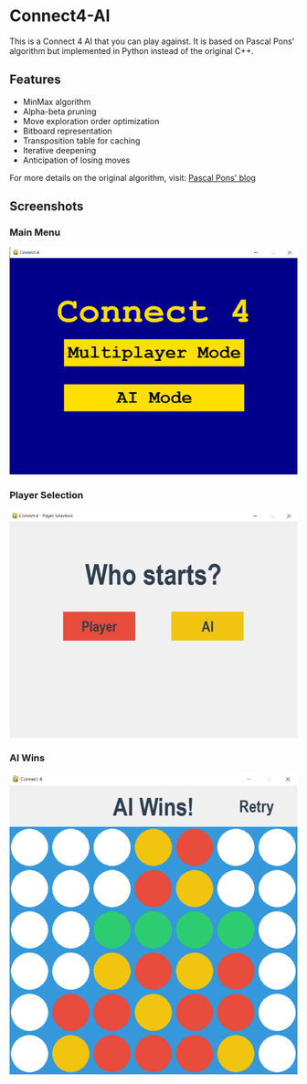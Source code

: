 # Connect4-AI

This is a Connect 4 AI that you can play against. It is based on Pascal Pons' algorithm but implemented in Python instead of the original C++.

## Features
- MinMax algorithm
- Alpha-beta pruning
- Move exploration order optimization
- Bitboard representation
- Transposition table for caching
- Iterative deepening
- Anticipation of losing moves

For more details on the original algorithm, visit: [Pascal Pons' blog](http://blog.gamesolver.org/solving-connect-four/01-introduction/)

## Screenshots

### Main Menu
![Main Menu](screenshots/mainmenu.png)

### Player Selection
![Player Selection](screenshots/playerselection.png)

### AI Wins
![AI Wins](screenshots/aiwins.png)

